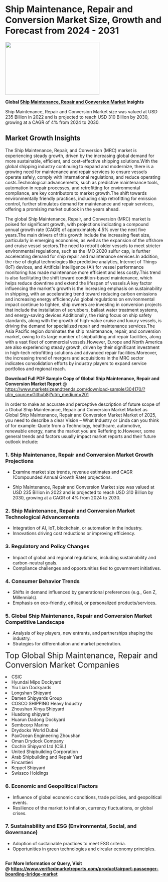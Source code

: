 <H1>Ship Maintenance, Repair and Conversion Market Size, Growth and Forecast from 2024 - 2031</H1><img class="aligncenter size-medium wp-image-584254" src="https://thirdeyenews.in/wp-content/uploads/2024/09/Global-Market-Research-300x168.jpeg" alt="" width="300" height="168" /><p><strong>Global&nbsp;<a href="https://www.marketsizeandtrends.com/download-sample/304170/?utm_source=Github8j?utm_medium=201">Ship Maintenance, Repair and Conversion Market</a> Insights</strong></p><p>Ship Maintenance, Repair and Conversion Market size was valued at USD 235 Billion in 2022 and is projected to reach USD 310 Billion by 2030, growing at a CAGR of 4% from 2024 to 2030.</p><p><h2>Market Growth Insights</h2> <p>The Ship Maintenance, Repair, and Conversion (MRC) market is experiencing steady growth, driven by the increasing global demand for more sustainable, efficient, and cost-effective shipping solutions.With the global shipping industry continuing to expand and modernize, there is a growing need for maintenance and repair services to ensure vessels operate safely, comply with international regulations, and reduce operating costs.Technological advancements, such as predictive maintenance tools, automation in repair processes, and retrofitting for environmental compliance, are key contributors to market growth.The shift towards environmentally friendly practices, including ship retrofitting for emission control, further stimulates demand for maintenance and repair services, offering a promising market outlook in the years ahead.</p> <p>The global Ship Maintenance, Repair, and Conversion (MRC) market is poised for significant growth, with projections indicating a compound annual growth rate (CAGR) of approximately 4.5% over the next five years.The main drivers of this growth include the increasing fleet size, particularly in emerging economies, as well as the expansion of the offshore and cruise vessel sectors.The need to retrofit older vessels to meet stricter environmental regulations, such as the IMO 2020 sulfur cap, is further accelerating demand for ship repair and maintenance services.In addition, the rise of digital technologies like predictive analytics, Internet of Things (IoT) devices, and Artificial Intelligence (AI) for vessel performance monitoring has made maintenance more efficient and less costly.This trend is also facilitating the shift toward condition-based maintenance, which helps reduce downtime and extend the lifespan of vessels.A key factor influencing the market's growth is the increasing emphasis on sustainability in shipping, with an accelerating trend toward reducing carbon emissions and increasing energy efficiency.As global regulations on environmental impact continue to tighten, ship owners are investing in conversion projects that include the installation of scrubbers, ballast water treatment systems, and energy-saving devices.Additionally, the rising focus on ship safety standards, along with the growth of high-value cruise and luxury vessels, is driving the demand for specialized repair and maintenance services.The Asia Pacific region dominates the ship maintenance, repair, and conversion market, owing to its large number of shipbuilding and repair facilities, along with a vast fleet of commercial vessels.However, Europe and North America are also experiencing steady growth, driven by their significant investment in high-tech retrofitting solutions and advanced repair facilities.Moreover, the increasing trend of mergers and acquisitions in the MRC sector indicates consolidation efforts by industry players to expand service portfolios and regional reach.</p><p><span class=""><strong>Download Full PDF Sample Copy of Global Ship Maintenance, Repair and Conversion Market Report</strong> @ <a href="https://www.marketsizeandtrends.com/download-sample/304170/?utm_source=Github8j?utm_medium=201" target="_blank">https://www.marketsizeandtrends.com/download-sample/304170/?utm_source=Github8j?utm_medium=201</a></span></p><p>In order to make an accurate and perceptive description of future scope of a Global&nbsp;Ship Maintenance, Repair and Conversion Market Market as Global&nbsp;Ship Maintenance, Repair and Conversion Market Market of 2025, you need to describe a clear Vision &ndash; What Industry or Linda can you think of for example: Quote from a Technology, healthcare, automotive, renewable energy, name the market you are Reffering to.However, some general trends and factors usually impact market reports and their future outlook include:</p><h3>1.&nbsp;<strong>Ship Maintenance, Repair and Conversion Market Growth Projections</strong></h3><ul><li>Examine market size trends, revenue estimates and CAGR (Compounded Annual Growth Rate) projections.</li><li><p>Ship Maintenance, Repair and Conversion Market size was valued at USD 235 Billion in 2022 and is projected to reach USD 310 Billion by 2030, growing at a CAGR of 4% from 2024 to 2030.</p></li></ul><h3>2.&nbsp;<strong>Ship Maintenance, Repair and Conversion Market Technological Advancements</strong></h3><ul><li>Integration of AI, IoT, blockchain, or automation in the industry.</li><li>Innovations driving cost reductions or improving efficiency.</li></ul><h3>3.&nbsp;<strong>Regulatory and Policy Changes</strong></h3><ul><li>Impact of global and regional regulations, including sustainability and carbon-neutral goals.</li><li>Compliance challenges and opportunities tied to government initiatives.</li></ul><h3>4.&nbsp;<strong>Consumer Behavior Trends</strong></h3><ul><li>Shifts in demand influenced by generational preferences (e.g., Gen Z, Millennials).</li><li>Emphasis on eco-friendly, ethical, or personalized products/services.</li></ul><h3>5.&nbsp;<strong>Global Ship Maintenance, Repair and Conversion Market Competitive Landscape</strong></h3><ul><li>Analysis of key players, new entrants, and partnerships shaping the industry.</li><li>Strategies for differentiation and market penetration.</li></ul><p data-pm-slice="1 1 []"><span style="color: inherit; font-family: inherit; font-size: 25px;">Top Global Ship Maintenance, Repair and Conversion Market Companies</span></p><div class="" data-test-id=""><p><li>CSIC</li><li> Hyundai Mipo Dockyard</li><li> Yiu Lian Dockyards</li><li> Longshan Shipyard</li><li> Damen Shipyards Group</li><li> COSCO SHIPPING Heavy Industry</li><li> Zhoushan Xinya Shipyard</li><li> Huadong shipyard</li><li> Huarun Dadong Dockyard</li><li> Sembcorp Marine</li><li> Drydocks World Dubai</li><li> PaxOcean Engineering Zhoushan</li><li> Oman Drydock Company</li><li> Cochin Shipyard Ltd (CSL)</li><li> United Shipbuilding Corporation</li><li> Arab Shipbuilding and Repair Yard</li><li> Fincantieri</li><li> Keppel Shipyard</li><li> Swissco Holdings</li></p></div><h3>6.&nbsp;<strong>Economic and Geopolitical Factors</strong></h3><ul><li>Influence of global economic conditions, trade policies, and geopolitical events.</li><li>Resilience of the market to inflation, currency fluctuations, or global crises.</li></ul><h3>7.&nbsp;<strong>Sustainability and ESG (Environmental, Social, and Governance)</strong></h3><ul><li>Adoption of sustainable practices to meet ESG criteria.</li><li>Opportunities in green technologies and circular economy principles.</li></ul><h2><strong style="font-size: 14px;">For More Information or Query, Visit @&nbsp;</strong><a style="background-color: #ffffff; font-size: 14px;" href="https://www.marketsizeandtrends.com/report/ship-maintenance-repair-and-conversion-market/" target="_blank">https://www.verifiedmarketreports.com/product/airport-passenger-boarding-bridge-market</a></h2>